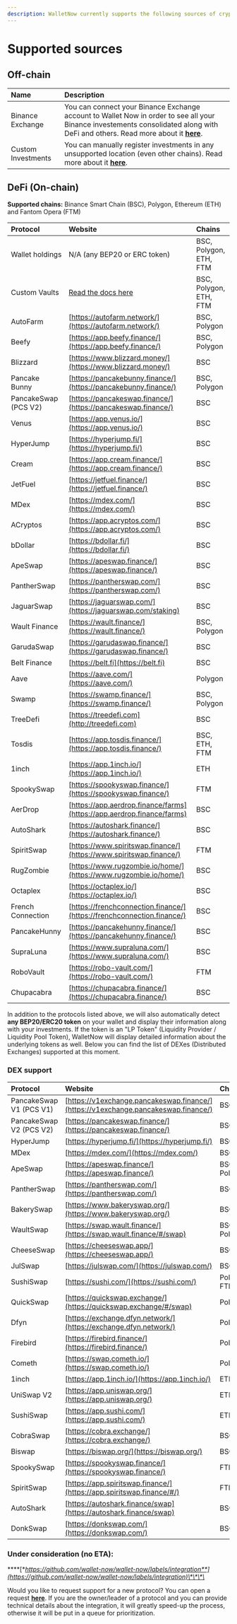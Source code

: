 ```yaml
---
description: WalletNow currently supports the following sources of crypto investments
---
```


# Supported sources

## Off-chain

| Name | Description |
| :--- | :--- |
| Binance Exchange | You can connect your Binance Exchange account to Wallet Now in order to see all your Binance investements consolidated along with DeFi and others. Read more about it [**here**](features/binance-exchange-integration.md). |
| Custom Investments | You can manually register investments in any unsupported location \(even other chains\). Read more about it [**here**](features/custom-investments.md). |

## DeFi \(On-chain\)

**Supported chains:** Binance Smart Chain \(BSC\), Polygon, Ethereum \(ETH\) and Fantom Opera \(FTM\)

| Protocol | Website | Chains |
| :--- | :--- | :--- |
| Wallet holdings | N/A \(any BEP20 or ERC token\) | BSC, Polygon, ETH, FTM |
| Custom Vaults | [Read the docs here](features/custom-vaults.md) | BSC, Polygon, ETH, FTM |
| AutoFarm | [https://autofarm.network/](https://autofarm.network/) | BSC, Polygon |
| Beefy | [https://app.beefy.finance/](https://app.beefy.finance/) | BSC, Polygon |
| Blizzard | [https://www.blizzard.money/](https://www.blizzard.money/) | BSC |
| Pancake Bunny | [https://pancakebunny.finance/](https://pancakebunny.finance/) | BSC, Polygon |
| PancakeSwap \(PCS V2\) | [https://pancakeswap.finance/](https://pancakeswap.finance/) | BSC |
| Venus | [https://app.venus.io/](https://app.venus.io/) | BSC |
| HyperJump | [https://hyperjump.fi/](https://hyperjump.fi/) | BSC |
| Cream | [https://app.cream.finance/](https://app.cream.finance/) | BSC |
| JetFuel | [https://jetfuel.finance/](https://jetfuel.finance/) | BSC |
| MDex | [https://mdex.com/](https://mdex.com/) | BSC |
| ACryptos | [https://app.acryptos.com/](https://app.acryptos.com/) | BSC |
| bDollar | [https://bdollar.fi/](https://bdollar.fi/) | BSC |
| ApeSwap | [https://apeswap.finance/](https://apeswap.finance/) | BSC |
| PantherSwap | [https://pantherswap.com/](https://pantherswap.com/) | BSC |
| JaguarSwap | [https://jaguarswap.com/](https://jaguarswap.com/staking) | BSC |
| Wault Finance | [https://wault.finance/](https://wault.finance/) | BSC, Polygon |
| GarudaSwap | [https://garudaswap.finance/](https://garudaswap.finance/) | BSC |
| Belt Finance | [https://belt.fi](https://belt.fi) | BSC |
| Aave | [https://aave.com/](https://aave.com/) | Polygon |
| Swamp | [https://swamp.finance/](https://swamp.finance/) | BSC, Polygon |
| TreeDefi | [https://treedefi.com](http://treedefi.com) | BSC |
| Tosdis | [https://app.tosdis.finance/](https://app.tosdis.finance/) | BSC, ETH, FTM |
| 1inch | [https://app.1inch.io/](https://app.1inch.io/) | ETH |
| SpookySwap | [https://spookyswap.finance/](https://spookyswap.finance/) | FTM |
| AerDrop | [https://app.aerdrop.finance/farms](https://app.aerdrop.finance/farms) | BSC |
| AutoShark | [https://autoshark.finance/](https://autoshark.finance/) | BSC |
| SpiritSwap | [https://www.spiritswap.finance/](https://www.spiritswap.finance/) | FTM |
| RugZombie | [https://www.rugzombie.io/home/](https://www.rugzombie.io/home/) | BSC |
| Octaplex | [https://octaplex.io/](https://octaplex.io/) | BSC |
| French Connection | [https://frenchconnection.finance/](https://frenchconnection.finance/) | BSC |
| PancakeHunny | [https://pancakehunny.finance/](https://pancakehunny.finance/) | BSC |
| SupraLuna | [https://www.supraluna.com/](https://www.supraluna.com/) | BSC |
| RoboVault | [https://robo-vault.com/](https://robo-vault.com/) | FTM |
| Chupacabra | [https://chupacabra.finance/](https://chupacabra.finance/) | BSC |

In addition to the protocols listed above, we will also automatically detect **any BEP20/ERC20 token** on your wallet and display their information along with your investments. If the token is an "LP Token" \(Liquidity Provider / Liquidity Pool Token\), WalletNow will display detailed information about the underlying tokens as well. Below you can find the list of DEXes \(Distributed Exchanges\) supported at this moment.

### DEX support

| Protocol | Website | Chains | Prices? |
| :--- | :--- | :--- | :--- |
| PancakeSwap V1 \(PCS V1\) | [https://v1exchange.pancakeswap.finance/](https://v1exchange.pancakeswap.finance/) | BSC | Yes ✅ |
| PancakeSwap V2 \(PCS V2\) | [https://pancakeswap.finance/](https://pancakeswap.finance/) | BSC | Yes ✅ |
| HyperJump | [https://hyperjump.fi/](https://hyperjump.fi/) | BSC | Yes ✅ |
| MDex | [https://mdex.com/](https://mdex.com/) | BSC | Yes ✅ |
| ApeSwap | [https://apeswap.finance/](https://apeswap.finance/) | BSC, Polygon | Yes ✅ |
| PantherSwap | [https://pantherswap.com/](https://pantherswap.com/) | BSC | Yes ✅ |
| BakerySwap | [https://www.bakeryswap.org/](https://www.bakeryswap.org/) | BSC | Yes ✅ |
| WaultSwap | [https://swap.wault.finance/](https://swap.wault.finance/#/swap) | BSC, Polygon | Yes ✅ |
| CheeseSwap | [https://cheeseswap.app/](https://cheeseswap.app/) | BSC | No |
| JulSwap | [https://julswap.com/](https://julswap.com/) | BSC | Yes ✅ |
| SushiSwap | [https://sushi.com/](https://sushi.com/) | Polygon, FTM | Yes ✅ |
| QuickSwap | [https://quickswap.exchange/](https://quickswap.exchange/#/swap) | Polygon | Yes ✅ |
| Dfyn | [https://exchange.dfyn.network/](https://exchange.dfyn.network/) | Polygon | Yes ✅ |
| Firebird | [https://firebird.finance/](https://firebird.finance/) | Polygon | Yes ✅ |
| Cometh | [https://swap.cometh.io/](https://swap.cometh.io/) | Polygon | Yes ✅ |
| 1inch | [https://app.1inch.io/](https://app.1inch.io/) | ETH | Yes ✅ |
| UniSwap V2 | [https://app.uniswap.org/](https://app.uniswap.org/) | ETH | Yes ✅ |
| SushiSwap | [https://app.sushi.com/](https://app.sushi.com/) | ETH | Yes ✅ |
| CobraSwap | [https://cobra.exchange/](https://cobra.exchange/) | BSC | No |
| Biswap | [https://biswap.org/](https://biswap.org/) | BSC | No |
| SpookySwap | [https://spookyswap.finance/](https://spookyswap.finance/) | FTM | Yes ✅ |
| SpiritSwap | [https://app.spiritswap.finance/](https://app.spiritswap.finance/#/) | FTM | Yes ✅ |
| AutoShark | [https://autoshark.finance/swap](https://autoshark.finance/swap) | BSC | No |
| DonkSwap | [https://donkswap.com/](https://donkswap.com/) | BSC | No |

### **Under consideration \(no ETA\):**

\*\*\*\*[**https://github.com/wallet-now/wallet-now/labels/integration**](https://github.com/wallet-now/wallet-now/labels/integration)\*\*\*\*

Would you like to request support for a new protocol? You can open a request [**here**](https://github.com/wallet-now/wallet-now/issues/new/choose). If you are the owner/leader of a protocol and you can provide technical details about the integration, it will greatly speed-up the process, otherwise it will be put in a queue for prioritization.

## 



